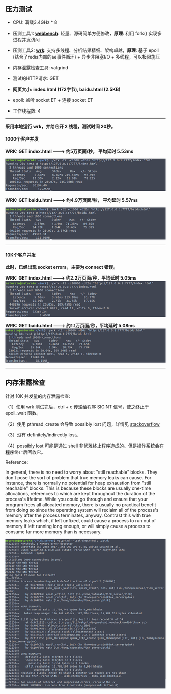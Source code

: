 ## 压力测试

- CPU: 满载3.4GHz * 8

- 压测工具1: **[webbench](http://home.tiscali.cz/~cz210552/webbench.html)**: 轻量、源码简单方便修改，**原理**: 利用 fork() 实现多进程并发访问

- 压测工具2: **[wrk](https://github.com/wg/wrk)**: 支持多线程、分析结果精细、架构卓越，**原理**: 基于 epoll (结合了redis内部的ae事件循环) + 异步非阻塞I/O + 多线程，可以极限施压

- 内存泄露检查工具: valgrind

- 测试的HTTP请求: GET

- **网页大小: index.html (172字节), baidu.html (2.5KB)**

- epoll: 监听 socket ET + 连接 socket ET

- 工作线程数: 4


---

**采用本地运行 wrk，并给它开 2 线程，测试时间 20秒。**

#### 1000个客户并发


**WRK: GET index.html ---> 约5万页面/秒， 平均延时 5.53ms**

![](../imgs/wrk_ET_index_1000.png)

**WRK: GET baidu.html ---> 约4.9万页面/秒， 平均延时 5.57ms**

![](../imgs/wrk_ET_baidu_1000.png)

---

#### 10K个客户并发

**此时，已经出现 socket errors，主要为 connect 错误。**

**WRK: GET index.html ---> 约2.2万页面/秒，平均延时 5.05ms**
![](../imgs/wrk_ET_index_10000.png)

**WRK: GET baidu.html ---> 约1.1万页面/秒，平均延时 5.08ms**
![](../imgs/wrk_ET_baidu_10000.png)

---

## 内存泄露检查

针对 10K 并发量的内存泄露检查:

（1）使用 wrk 测试完后，ctrl + c 传递给程序 SIGINT 信号，使之终止于 epoll_wait 函数。

（2）使用 pthread_create 会导致 possibly lost 问题，详情见 [stackoverflow](https://stackoverflow.com/questions/5610677/valgrind-memory-leak-errors-when-using-pthread-create)

（3）没有 definitely/indirectly lost。

（4）possibly lost 可能是通过 shell 非优雅终止程序造成的。但是操作系统会在程序终止后回收它。

Reference:

In general, there is no need to worry about "still reachable" blocks. They don't pose the sort of problem that true memory leaks can cause. For instance, there is normally no potential for heap exhaustion from "still reachable" blocks. This is because these blocks are usually one-time allocations, references to which are kept throughout the duration of the process's lifetime. While you could go through and ensure that your program frees all allocated memory, there is usually no practical benefit from doing so since the operating system will reclaim all of the process's memory after the process terminates, anyway. Contrast this with true memory leaks which, if left unfixed, could cause a process to run out of memory if left running long enough, or will simply cause a process to consume far more memory than is necessary.

![](../imgs/Pink_v1_valgrind_10000.png)